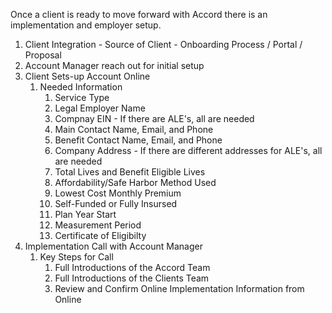 Once a client is ready to move forward with Accord there is an implementation and employer setup.

1. Client Integration - Source of Client - Onboarding Process / Portal / Proposal
2. Account Manager reach out for initial setup
3. Client Sets-up Account Online
   1. Needed Information
      1. Service Type
      2. Legal Employer Name
      3. Compnay EIN - If there are ALE's, all are needed
      4. Main Contact Name, Email, and Phone
      5. Benefit Contact Name, Email, and Phone
      6. Company Address - If there are different addresses for ALE's, all are needed
      7. Total Lives and Benefit Eligible Lives
      8. Affordability/Safe Harbor Method Used
      9. Lowest Cost Monthly Premium
      10. Self-Funded or Fully Insursed
      11. Plan Year Start
      12. Measurement Period
      13. Certificate of Eligibilty
4. Implementation Call with Account Manager  
   1. Key Steps for Call  
      1. Full Introductions of the Accord Team  
      2. Full Introductions of the Clients Team  
      3. Review and Confirm Online Implementation Information from Online



